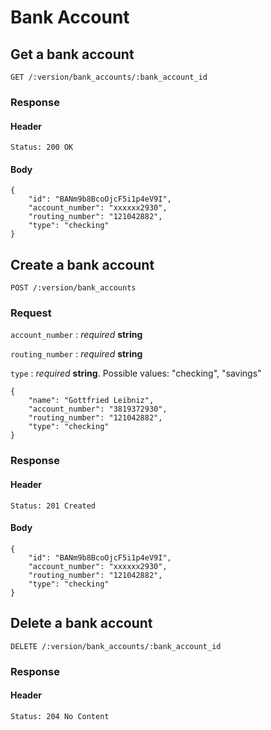 # Bank Account

## Get a bank account

	GET /:version/bank_accounts/:bank_account_id

### Response

#### Header

	Status: 200 OK

#### Body

	{
		"id": "BANm9b8BcoOjcF5i1p4eV9I",
		"account_number": "xxxxxx2930",
		"routing_number": "121042882",
		"type": "checking"
	}


## Create a bank account

	POST /:version/bank_accounts

### Request

`account_number`
: _required_ **string**

`routing_number`
: _required_ **string**

`type`
: _required_ **string**. Possible values: "checking", "savings"

	{
		"name": "Gottfried Leibniz",
		"account_number": "3819372930",
		"routing_number": "121042882",
		"type": "checking"
	}

### Response

#### Header

	Status: 201 Created

#### Body

	{
		"id": "BANm9b8BcoOjcF5i1p4eV9I",
		"account_number": "xxxxxx2930",
		"routing_number": "121042882",
		"type": "checking"
	}


## Delete a bank account

	DELETE /:version/bank_accounts/:bank_account_id

### Response

#### Header

	Status: 204 No Content